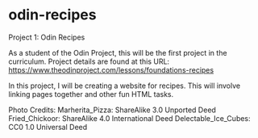 # odin-recipes
Project 1: Odin Recipes

As a student of the Odin Project, this will be the first project in the curriculum. Project details are found at this URL:
https://www.theodinproject.com/lessons/foundations-recipes

In this project, I will be creating a website for recipes. This will involve linking pages together and other fun HTML tasks. 

Photo Credits:
Marherita_Pizza: ShareAlike 3.0 Unported Deed
Fried_Chickoor: ShareAlike 4.0 International Deed
Delectable_Ice_Cubes: CC0 1.0 Universal Deed